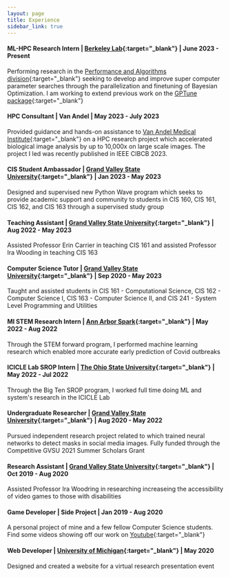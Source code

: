 ```yaml
---
layout: page
title: Experience
sidebar_link: true
---
```



#### ML-HPC Research Intern | [Berkeley Lab](https://www.lbl.gov/){:target="_blank"} | June 2023 - Present
Performing research in the [Performance and Algorithms division](https://crd.lbl.gov/divisions/amcr/computer-science-amcr/par/){:target="_blank"} seeking to develop and improve super computer parameter searches through the parallelization and finetuning of Bayesian Optimization. I am working to extend previous work on the [GPTune package](https://github.com/gptune/GPTune){:target="_blank"}


#### HPC Consultant | Van Andel | May 2023 - July 2023
Provided guidance and hands-on assistance  to [Van Andel Medical Institute](https://www.vai.org/){:target="_blank"} on a HPC research project which accelerated biological image analysis by up to 10,000x on large scale images. The project I led was recently published in IEEE CIBCB 2023.

#### CIS Student Ambassador | [Grand Valley State University](https://www.gvsu.edu/){:target="_blank"}  | Jan 2023 - May 2023
Designed and supervised new Python Wave program which seeks to provide academic support and community to students in CIS 160, CIS 161, CIS 162, and CIS 163 through a supervised study group  

#### Teaching Assistant | [Grand Valley State University](https://www.gvsu.edu/){:target="_blank"}  | Aug 2022 - May 2023
Assisted Professor Erin Carrier in teaching CIS 161 and assisted Professor Ira Wooding in teaching CIS 163

#### Computer Science Tutor | [Grand Valley State University](https://www.gvsu.edu/){:target="_blank"} | Sep 2020 - May 2023
Taught and assisted students in CIS 161 - Computational Science, CIS 162 - Computer Science I, CIS 163 - Computer Science II, and CIS 241 - System Level Programming and Utilities

#### MI STEM Research Intern | [Ann Arbor Spark](https://annarborusa.org/){:target="_blank"} | May 2022 - Aug 2022
Through the STEM forward program, I performed machine learning research which enabled more accurate early prediction of Covid outbreaks

#### ICICLE Lab SROP Intern | [The Ohio State University](https://www.osu.edu/){:target="_blank"} | May 2022 - Jul 2022
Through the Big Ten SROP program, I worked full time doing ML and system's research in the ICICLE Lab

#### Undergraduate Researcher | [Grand Valley State University](https://www.gvsu.edu/){:target="_blank"} | Aug 2020 - May 2022
Pursued independent research project related to which trained neural networks to detect masks in social media images. Fully funded through the Competitive GVSU 2021 Summer Scholars Grant

#### Research Assistant | [Grand Valley State University](https://www.gvsu.edu/){:target="_blank"} | Oct 2019 - Aug 2020
Assisted Professor Ira Woodring in researching increaseing the accessibility of video games to those with disabilities

#### Game Developer | Side Project | Jan 2019 - Aug 2020
A personal project of mine and a few fellow Computer Science students. Find some videos showing off our work on [Youtube](https://www.youtube.com/channel/UCDFdkb_iQYe9R9Z5PhO-nKg){:target="_blank"}


####  Web Developer | [University of Michigan](https://umich.edu/){:target="_blank"} | May 2020
Designed and created a website for a virtual research presentation event


